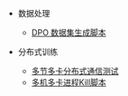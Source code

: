 - 数据处理
  - [DPO 数据集生成脚本](toolkit/dpo_data_process.md)

- 分布式训练
  - [多节多卡分布式通信测试](toolkit/launch_multi_node_hccl_test.md)
  - [多机多卡进程Kill脚本](toolkit/kill_multi_nodes.md)
